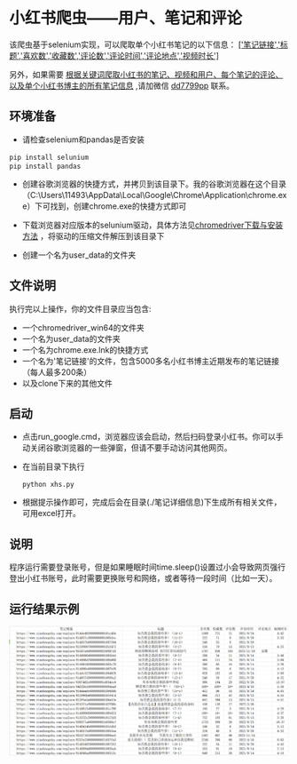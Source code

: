 # 小红书爬虫——用户、笔记和评论

该爬虫基于selenium实现，可以爬取单个小红书笔记的以下信息：
[['笔记链接','标题','喜欢数','收藏数','评论数','评论时间','评论地点','视频时长']]()


另外，如果需要
[根据关键词爬取小红书的笔记、视频和用户、每个笔记的评论、以及单个小红书博主的所有笔记信息]()
,请加微信
[dd7799pp]()
联系。



## 环境准备

- 请检查selenium和pandas是否安装

```shell
pip install selunium
pip install pandas
```

- 创建谷歌浏览器的快捷方式，并拷贝到该目录下。我的谷歌浏览器在这个目录（C:\Users\11493\AppData\Local\Google\Chrome\Application\chrome.exe）下可找到，创建chrome.exe的快捷方式即可



- 下载浏览器对应版本的selunium驱动，具体方法见[chromedriver下载与安装方法](https://blog.csdn.net/zhoukeguai/article/details/113247342) ，将驱动的压缩文件解压到该目录下
- 创建一个名为user_data的文件夹


## 文件说明
执行完以上操作，你的文件目录应当包含:

- 一个chromedriver_win64的文件夹
- 一个名为user_data的文件夹
- 一个名为chrome.exe.lnk的快捷方式
- 一个名为'笔记链接'的文件，包含5000多名小红书博主近期发布的笔记链接（每人最多200条）
- 以及clone下来的其他文件

## 启动
- 点击run_google.cmd，浏览器应该会启动，然后扫码登录小红书。你可以手动关闭谷歌浏览器的一些弹窗，但请不要手动访问其他网页。

- 在当前目录下执行

  ```shell
  python xhs.py
  ```

- 根据提示操作即可，完成后会在目录(./笔记详细信息)下生成所有相关文件，可用excel打开。

## 说明

程序运行需要登录账号，但是如果睡眠时间time.sleep()设置过小会导致网页强行登出小红书账号，此时需要更换账号和网络，或者等待一段时间（比如一天）。

## 运行结果示例

![img.png](image/img.png)